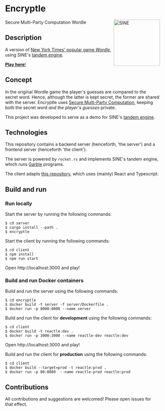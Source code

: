 # Encryptle

<img src="https://avatars.githubusercontent.com/u/67928740?s=200&v=4" alt="SINE" height="150" align="right"/>

Secure Multi-Party Computation Wordle

## Description

A version of [New York Times' popular game _Wordle_](https://www.nytimes.com/games/wordle/index.html), using SINE's [tandem engine](https://github.com/sine-fdn/wrk17-alpha).

[__Play here__!](https://encryptle.sine.dev)

## Concept

In the original Wordle game the player's guesses are compared to the secret word.
Hence, although the latter is kept secret, the former are shared with the server.
Encryptle uses [Secure Multi-Party Computation](https://sine.foundation/library/002-smpc),
keeping both the secret word _and the player's guesses_ private.

This project was developed to serve as a demo for SINE's [tandem engine](https://github.com/sine-fdn/wrk17-alpha).

## Technologies

This repository contains a backend server (henceforth, 'the server') and a frontend server (henceforth 'the client').

The server is powered by `rocket.rs` and implements SINE's tandem engine, which runs [Garble](https://github.com/sine-fdn/garble-lang) programs.

The client adapts [this repository](https://github.com/cwackerfuss/react-wordle), which uses (mainly) React and Typescript.

## Build and run

### Run locally

Start the server by running the following commands:
```
$ cd server
$ cargo install --path .
$ encryptle
```

Start the client by running the following commands:
```
$ cd client
$ npm install
$ npm run start
```
Open http://localhost:3000 and play!

### Build and run Docker containers

Build and run the server using the following commands:
```
$ cd encryptle
$ docker build -t server -f server/Dockerfile .
$ docker run -p 8000:8000 --name server
```

Build and run the client for __development__ using the following commands:
```
$ cd client
$ docker build -t reactle:dev .
$ docker run -p 3000:3000 --name reactle-dev reactle:dev
```
Open http://localhost:3000 and play!

Build and run the client for __production__ using the following commands:
```
$ cd client
$ docker build --target=prod -t reactle:prod .
$ docker run -p 80:8080  --name reactle-prod reactle:prod
```

## Contributions

All contributions and suggestions are welcomed! Please open issues for that effect.
